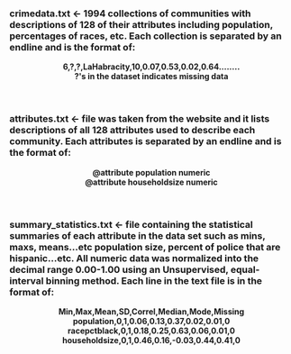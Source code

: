 ### crimedata.txt <- 1994 collections of communities with descriptions of 128 of their attributes including population, percentages of races, etc. Each collection is separated by an endline and is the format of:
<p align="center">
  <b>6,?,?,LaHabracity,10,0.07,0.53,0.02,0.64........ </b><br>
  <b>?'s in the dataset indicates missing data </b><br>
  <br><br>
</p>

### attributes.txt <- file was taken from the website and it lists descriptions of all 128 attributes used to describe each community. Each attributes is separated by an endline and is the format of: 
<p align="center">
  <b>@attribute population numeric  </b><br>
  <b>@attribute householdsize numeric </b><br>
  <br><br>
</p>

### summary_statistics.txt <- file containing the statistical summaries of each attribute in the data set such as mins, maxs, means...etc population size, percent of police that are hispanic...etc.  All numeric data was normalized into the decimal range 0.00-1.00 using an Unsupervised, equal-interval binning method. Each line in the text file is in the format of: 
<p align="center">
  <b>Min,Max,Mean,SD,Correl,Median,Mode,Missing </b><br>
  <b>population,0,1,0.06,0.13,0.37,0.02,0.01,0  </b><br>
  <b>racepctblack,0,1,0.18,0.25,0.63,0.06,0.01,0 </b><br>
  <b>householdsize,0,1,0.46,0.16,-0.03,0.44,0.41,0 </b><br>
  <br><br>
</p>

